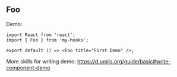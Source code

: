 
## Foo

Demo:

```tsx
import React from 'react';
import { Foo } from 'my-hooks';

export default () => <Foo title="First Demo" />;
```

More skills for writing demo: https://d.umijs.org/guide/basic#write-component-demo
